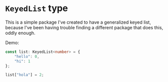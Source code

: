 # `KeyedList` type
This is a simple package I've created to have a generalized keyed list, because I've been having trouble finding a different package that does this, oddly enough.

Demo:
```ts
const list: KeyedList<number> = {
    "hello": 0,
    "hi": 1
};

list["hola"] = 2;
```
